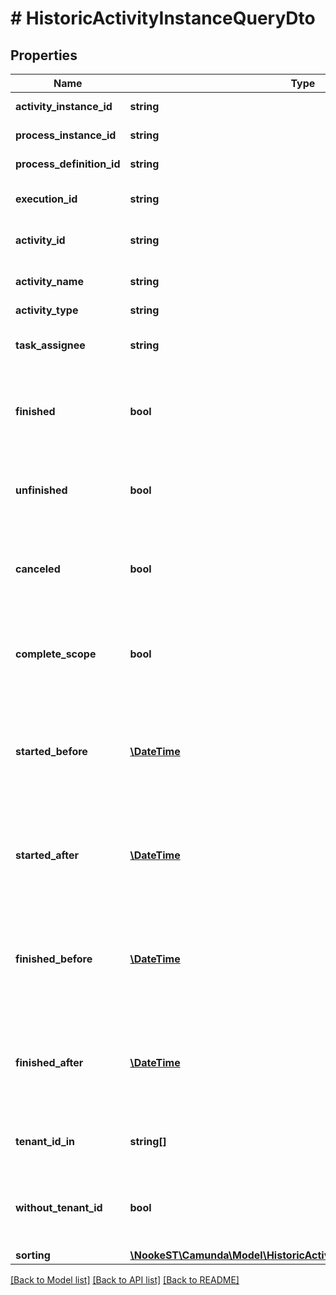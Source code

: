 # # HistoricActivityInstanceQueryDto

## Properties

Name | Type | Description | Notes
------------ | ------------- | ------------- | -------------
**activity_instance_id** | **string** | Filter by activity instance id. | [optional]
**process_instance_id** | **string** | Filter by process instance id. | [optional]
**process_definition_id** | **string** | Filter by process definition id. | [optional]
**execution_id** | **string** | Filter by the id of the execution that executed the activity instance. | [optional]
**activity_id** | **string** | Filter by the activity id (according to BPMN 2.0 XML). | [optional]
**activity_name** | **string** | Filter by the activity name (according to BPMN 2.0 XML). | [optional]
**activity_type** | **string** | Filter by activity type. | [optional]
**task_assignee** | **string** | Only include activity instances that are user tasks and assigned to a given user. | [optional]
**finished** | **bool** | Only include finished activity instances. Value may only be &#x60;true&#x60;, as &#x60;false&#x60; behaves the same as when the property is not set. | [optional]
**unfinished** | **bool** | Only include unfinished activity instances. Value may only be &#x60;true&#x60;, as &#x60;false&#x60; behaves the same as when the property is not set. | [optional]
**canceled** | **bool** | Only include canceled activity instances. Value may only be &#x60;true&#x60;, as &#x60;false&#x60; behaves the same as when the property is not set. | [optional]
**complete_scope** | **bool** | Only include activity instances which completed a scope. Value may only be &#x60;true&#x60;, as &#x60;false&#x60; behaves the same as when the property is not set. | [optional]
**started_before** | [**\DateTime**](\DateTime.md) | Restrict to instances that were started before the given date. By [default](https://docs.camunda.org/manual/7.15/reference/rest/overview/date-format/), the date must have the format &#x60;yyyy-MM-dd&#39;T&#39;HH:mm:ss.SSSZ&#x60;, e.g., &#x60;2013-01-23T14:42:45.000+0200&#x60;. | [optional]
**started_after** | [**\DateTime**](\DateTime.md) | Restrict to instances that were started after the given date. By [default](https://docs.camunda.org/manual/7.15/reference/rest/overview/date-format/), the date must have the format &#x60;yyyy-MM-dd&#39;T&#39;HH:mm:ss.SSSZ&#x60;, e.g., &#x60;2013-01-23T14:42:45.000+0200&#x60;. | [optional]
**finished_before** | [**\DateTime**](\DateTime.md) | Restrict to instances that were finished before the given date. By [default](https://docs.camunda.org/manual/7.15/reference/rest/overview/date-format/), the date must have the format &#x60;yyyy-MM-dd&#39;T&#39;HH:mm:ss.SSSZ&#x60;, e.g., &#x60;2013-01-23T14:42:45.000+0200&#x60;. | [optional]
**finished_after** | [**\DateTime**](\DateTime.md) | Restrict to instances that were finished after the given date. By [default](https://docs.camunda.org/manual/7.15/reference/rest/overview/date-format/), the date must have the format &#x60;yyyy-MM-dd&#39;T&#39;HH:mm:ss.SSSZ&#x60;, e.g., &#x60;2013-01-23T14:42:45.000+0200&#x60;. | [optional]
**tenant_id_in** | **string[]** | Must be a JSON array of Strings. An activity instance must have one of the given tenant ids. | [optional]
**without_tenant_id** | **bool** | Only include historic activity instances that belong to no tenant. Value may only be &#x60;true&#x60;, as &#x60;false&#x60; is the default behavior. | [optional]
**sorting** | [**\NookeST\Camunda\Model\HistoricActivityInstanceQueryDtoSorting[]**](HistoricActivityInstanceQueryDtoSorting.md) | Apply sorting of the result | [optional]

[[Back to Model list]](../../README.md#models) [[Back to API list]](../../README.md#endpoints) [[Back to README]](../../README.md)
